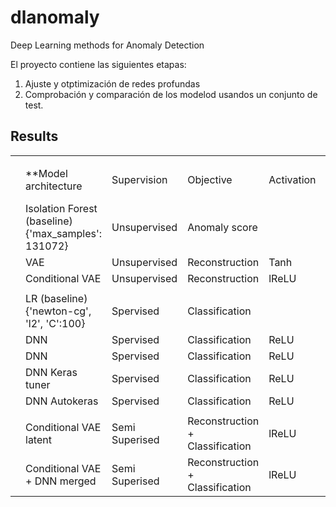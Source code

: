 # dlanomaly
Deep Learning methods for Anomaly Detection

El proyecto contiene las siguientes etapas:
1.	Ajuste y otptimización de redes profundas
2.	Comprobación y comparación de los modelod usandos un conjunto de test.

## Results
| | | | | | | | | | | | |
|-|-|-|-|-|-|-|-|-|-|-|-|
| | | | | | | | | | | | |
| |**Model architecture|Supervision|Objective|Activation|Input|Hidden Neurons /layer|Loss|Class weights|AUC|Recall @100|Recall @500**|
| |Isolation Forest (baseline) {'max_samples': 131072}|Unsupervised|Anomaly score| |29| | | |0.954|43%|72%|
| |VAE|Unsupervised|Reconstruction|Tanh|29|20,10,5,10,20|MSE| |0.963|26%|53%|
| |Conditional VAE|Unsupervised|Reconstruction|lReLU|29|20,10,5,10,20|MSE| |0.938|28%|55%|
| | | | | | | | | | | | |
| |LR (baseline) {'newton-cg', 'l2', 'C':100}|Spervised|Classification| |29| |BCE| |0.976|80%|90%|
| |DNN|Spervised|Classification|ReLU|29|64, 64|BCE| |0.948|76%|90%|
| |DNN|Spervised|Classification|ReLU|29|64, 64|BCE|Balanced|0.983|72%|90%|
| |DNN Keras tuner|Spervised|Classification|ReLU|29|64, 96|BCE| |0.953|79%|90%|
| |DNN Autokeras|Spervised|Classification|ReLU|29|512, 1024|BCE| |0.933|**84%**|90%|
| | | | | | | | | | | | |
| |Conditional VAE latent|Semi Superised|Reconstruction + Classification|lReLU|5|20,10,5 => 64,64| |Balanced|0.978|66%|87%|
| |Conditional VAE + DNN merged|Semi Superised|Reconstruction + Classification|lReLU|[29, 5]|[64, 10], [1]| |Balanced|**0.99**|77%|89%|
